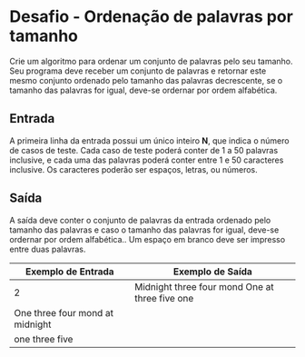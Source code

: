 # Desafio - Ordenação de palavras por tamanho

Crie um algoritmo para ordenar um conjunto de palavras pelo seu tamanho.
Seu programa deve receber um conjunto de palavras e retornar este mesmo
conjunto ordenado pelo tamanho das palavras decrescente, se o tamanho das
palavras for igual, deve-se ordernar por ordem alfabética.

## Entrada

A primeira linha da entrada possui um único inteiro **N**, que indica o número 
de casos de teste. Cada caso de teste poderá conter de 1 a 50 palavras inclusive, 
e cada uma das palavras poderá conter entre 1 e 50 caracteres inclusive. 
Os caracteres poderão ser espaços, letras, ou números.


## Saída
A saída deve conter o conjunto de palavras da entrada ordenado pelo tamanho 
das palavras e caso o tamanho das palavras for igual, deve-se ordernar por 
ordem alfabética.. Um espaço em branco deve ser impresso entre duas palavras.

Exemplo de Entrada | Exemplo de Saída
------------------ | -----------------
2                  | Midnight three four mond One at three five one
One three four mond at midnight |
one three five |
